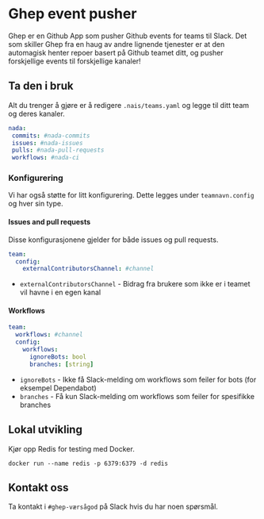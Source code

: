 # Ghep event pusher

Ghep er en Github App som pusher Github events for teams til Slack.
Det som skiller Ghep fra en haug av andre lignende tjenester er at den automagisk henter repoer basert på Github teamet ditt, og pusher forskjellige events til forskjellige kanaler!

## Ta den i bruk

Alt du trenger å gjøre er å redigere `.nais/teams.yaml` og legge til ditt team og deres kanaler.

``` yaml
nada:
 commits: #nada-commits
 issues: #nada-issues
 pulls: #nada-pull-requests
 workflows: #nada-ci
```

### Konfigurering

Vi har også støtte for litt konfigurering.
Dette legges under `teamnavn.config` og hver sin type.

#### Issues and pull requests

Disse konfigurasjonene gjelder for både issues og pull requests.

``` yaml
team:
  config:
    externalContributorsChannel: #channel
```

- `externalContributorsChannel` - Bidrag fra brukere som ikke er i teamet vil havne i en egen kanal

#### Workflows

``` yaml
team:
  workflows: #channel
  config:
    workflows:
      ignoreBots: bool
      branches: [string]
```

- `ignoreBots` - Ikke få Slack-melding om workflows som feiler for bots (for eksempel Dependabot)
- `branches` - Få kun Slack-melding om workflows som feiler for spesifikke branches

## Lokal utvikling

Kjør opp Redis for testing med Docker.

``` shell
docker run --name redis -p 6379:6379 -d redis
```

## Kontakt oss

Ta kontakt i `#ghep-værsågod` på Slack hvis du har noen spørsmål.
